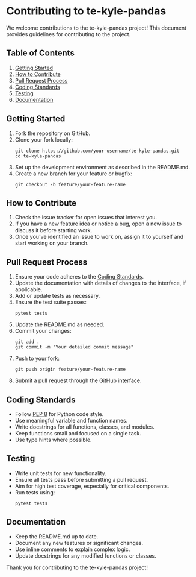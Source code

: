 # Contributing to te-kyle-pandas

We welcome contributions to the te-kyle-pandas project! This document provides guidelines for contributing to the project.

## Table of Contents
1. [Getting Started](#getting-started)
2. [How to Contribute](#how-to-contribute)
3. [Pull Request Process](#pull-request-process)
4. [Coding Standards](#coding-standards)
5. [Testing](#testing)
6. [Documentation](#documentation)

## Getting Started

1. Fork the repository on GitHub.
2. Clone your fork locally:
   ```
   git clone https://github.com/your-username/te-kyle-pandas.git
   cd te-kyle-pandas
   ```
3. Set up the development environment as described in the README.md.
4. Create a new branch for your feature or bugfix:
   ```
   git checkout -b feature/your-feature-name
   ```

## How to Contribute

1. Check the issue tracker for open issues that interest you.
2. If you have a new feature idea or notice a bug, open a new issue to discuss it before starting work.
3. Once you've identified an issue to work on, assign it to yourself and start working on your branch.

## Pull Request Process

1. Ensure your code adheres to the [Coding Standards](#coding-standards).
2. Update the documentation with details of changes to the interface, if applicable.
3. Add or update tests as necessary.
4. Ensure the test suite passes:
   ```
   pytest tests
   ```
5. Update the README.md as needed.
6. Commit your changes:
   ```
   git add .
   git commit -m "Your detailed commit message"
   ```
7. Push to your fork:
   ```
   git push origin feature/your-feature-name
   ```
8. Submit a pull request through the GitHub interface.

## Coding Standards

- Follow [PEP 8](https://www.python.org/dev/peps/pep-0008/) for Python code style.
- Use meaningful variable and function names.
- Write docstrings for all functions, classes, and modules.
- Keep functions small and focused on a single task.
- Use type hints where possible.

## Testing

- Write unit tests for new functionality.
- Ensure all tests pass before submitting a pull request.
- Aim for high test coverage, especially for critical components.
- Run tests using:
  ```
  pytest tests
  ```

## Documentation

- Keep the README.md up to date.
- Document any new features or significant changes.
- Use inline comments to explain complex logic.
- Update docstrings for any modified functions or classes.

Thank you for contributing to the te-kyle-pandas project!
